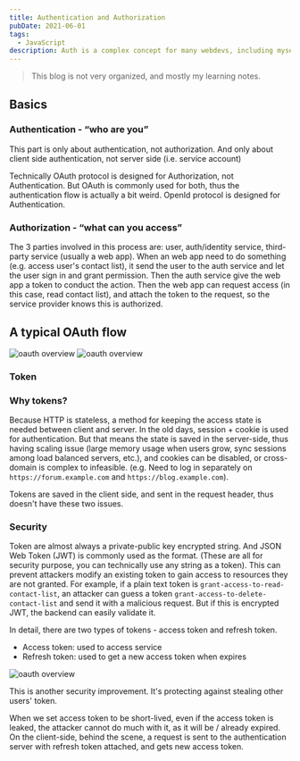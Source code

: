 ```yaml
---
title: Authentication and Authorization
pubDate: 2021-06-01
tags:
  - JavaScript
description: Auth is a complex concept for many webdevs, including myself. Here's some of my learning notes.
---
```


> This blog is not very organized, and mostly my learning notes.

## Basics

### Authentication - “who are you”

This part is only about authentication, not authorization. And only about client
side authentication, not server side (i.e. service account)

Technically OAuth protocol is designed for Authorization, not Authentication.
But OAuth is commonly used for both, thus the authentication flow is actually a
bit weird. OpenId protocol is designed for Authentication.

### Authorization - “what can you access”

The 3 parties involved in this process are: user, auth/identity service,
third-party service (usually a web app). When an web app need to do something
(e.g. access user's contact list), it send the user to the auth service and let
the user sign in and grant permission. Then the auth service give the web app a
token to conduct the action. Then the web app can request access (in this case,
read contact list), and attach the token to the request, so the service provider
knows this is authorized.

## A typical OAuth flow

![oauth overview](@assets/auth/overview1.png)
![oauth overview](@assets/auth/overview2.png)

### Token

### Why tokens?

Because HTTP is stateless, a method for keeping the access state is needed
between client and server. In the old days, session + cookie is used for
authentication. But that means the state is saved in the server-side, thus
having scaling issue (large memory usage when users grow, sync sessions among
load balanced servers, etc.), and cookies can be disabled, or cross-domain is
complex to infeasible. (e.g. Need to log in separately on
`https://forum.example.com` and `https://blog.example.com`).

Tokens are saved in the client side, and sent in the request header, thus
doesn't have these two issues.

### Security

Token are almost always a private-public key encrypted string. And JSON Web
Token (JWT) is commonly used as the format. (These are all for security purpose,
you can technically use any string as a token). This can prevent attackers
modify an existing token to gain access to resources they are not granted. For
example, if a plain text token is `grant-access-to-read-contact-list`, an
attacker can guess a token `grant-access-to-delete-contact-list` and send it
with a malicious request. But if this is encrypted JWT, the backend can easily
validate it.

In detail, there are two types of tokens - access token and refresh token.

- Access token: used to access service
- Refresh token: used to get a new access token when expires

![oauth overview](@assets/auth/token.png)

This is another security improvement. It's protecting against stealing other
users' token.

When we set access token to be short-lived, even if the access token is leaked,
the attacker cannot do much with it, as it will be / already expired. On the
client-side, behind the scene, a request is sent to the authentication server
with refresh token attached, and gets new access token.
